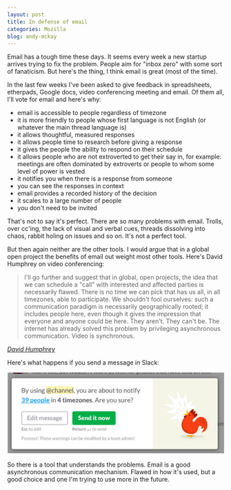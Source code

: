 ```yaml
---
layout: post
title: In defense of email
categories: Mozilla
blog: andy-mckay
---
```


Email has a tough time these days. It seems every week a new startup arrives trying to fix the problem. People aim for "inbox zero" with some sort of fanaticism. But here's the thing, I think email is great (most of the time).

In the last few weeks I've been asked to give feedback in spreadsheets, etherpads, Google docs, video conferencing meeting and email. Of them all, I'll vote for email and here's why:

* email is accessible to people regardless of timezone
* it is more friendly to people whose first language is not English (or whatever the main thread language is)
* it allows thoughtful, measured responses
* it allows people time to research before giving a response
* it gives the people the ability to respond on their schedule
* it allows people who are not extroverted to get their say in, for example: meetings are often dominated by extroverts or people to whom some level of power is vested
* it notifies you when there is a response from someone
* you can see the responses in context
* email provides a recorded history of the decision
* it scales to a large number of people
* you don't need to be invited

That's not to say it's perfect. There are so many problems with email. Trolls, over cc'ing, the lack of visual and verbal cues, threads dissolving into chaos, rabbit holing on issues and so on. It's not a perfect tool.

But then again neither are the other tools. I would argue that in a global open project the benefits of email out weight most other tools. Here's David Humphrey on video conferencing:

<blockquote>
I'll go further and suggest that in global, open projects, the idea that we can schedule a "call" with interested and affected parties is necessarily flawed. There is no time we can pick that has us all, in all timezones, able to participate. We shouldn't fool ourselves: such a communication paradigm is necessarily geographically rooted; it includes people here, even though it gives the impression that everyone and anyone could be here. They aren't. They can't be. The internet has already solved this problem by privileging asynchronous communication. Video is synchronous.
</blockquote>
<cite><a href="http://blog.humphd.org/video-killed-the-radio-star/">David Humphrey</a></cite>

Here's what happens if you send a message in Slack:

<img src="/files/slack.png">

So there is a tool that understands the problems. Email is a good asynchronous communication mechanism. Flawed in how it's used, but a good choice and one I'm trying to use more in the future.
